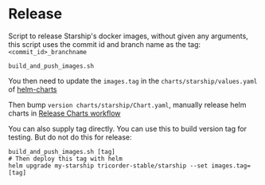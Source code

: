 # Release

Script to release Starship's docker images, without given any arguments,
this script uses the commit id and branch name as the tag:
`<commit_id>_branchname`

```
build_and_push_images.sh
```

You then need to update the `images.tag` in the `charts/starship/values.yaml` of
[helm-charts](https://github.com/tricorder-observability/helm-charts)

Then bump `version charts/starship/Chart.yaml`, manually release helm
charts in
[Release Charts workflow](https://github.com/tricorder-observability/helm-charts/actions/workflows/release-chart.yaml)

You can also supply tag directly. You can use this to build version tag for testing.
But do not do this for release:
```
build_and_push_images.sh [tag]
# Then deploy this tag with helm
helm upgrade my-starship tricorder-stable/starship --set images.tag=[tag]
```
